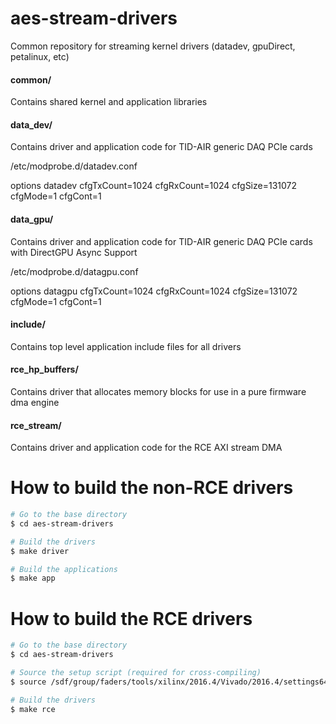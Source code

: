 # aes-stream-drivers

Common repository for streaming kernel drivers (datadev, gpuDirect, petalinux, etc)

<!--- ########################################################################################### -->

#### common/

Contains shared kernel and application libraries

#### data_dev/

Contains driver and application code for TID-AIR generic DAQ PCIe cards

/etc/modprobe.d/datadev.conf

options datadev cfgTxCount=1024 cfgRxCount=1024 cfgSize=131072 cfgMode=1 cfgCont=1

#### data_gpu/

Contains driver and application code for TID-AIR generic DAQ PCIe cards with DirectGPU Async Support

/etc/modprobe.d/datagpu.conf

options datagpu cfgTxCount=1024 cfgRxCount=1024 cfgSize=131072 cfgMode=1 cfgCont=1

#### include/

Contains top level application include files for all drivers

#### rce_hp_buffers/

Contains driver that allocates memory blocks for use in a pure firmware dma engine

#### rce_stream/

Contains driver and application code for the RCE AXI stream DMA

<!--- ########################################################################################### -->

# How to build the non-RCE drivers

```bash
# Go to the base directory
$ cd aes-stream-drivers

# Build the drivers
$ make driver

# Build the applications
$ make app
```

<!--- ########################################################################################### -->

# How to build the RCE drivers

```bash
# Go to the base directory
$ cd aes-stream-drivers

# Source the setup script (required for cross-compiling)
$ source /sdf/group/faders/tools/xilinx/2016.4/Vivado/2016.4/settings64.sh

# Build the drivers
$ make rce
```

<!--- ########################################################################################### -->
